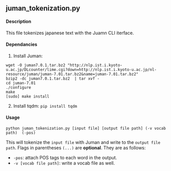 

## juman_tokenization.py

#### Description

This file tokenizes japanese text with the Juamn CLI iterface. 

#### Dependancies

1. Install Juman:

```
wget -O juman7.0.1.tar.bz2 "http://nlp.ist.i.kyoto-u.ac.jp/DLcounter/lime.cgi?down=http://nlp.ist.i.kyoto-u.ac.jp/nl-resource/juman/juman-7.01.tar.bz2&name=juman-7.01.tar.bz2"
bzip2 -dc juman7.0.1.tar.bz2  | tar xvf -
cd juman-7.01
./configure
make
[sudo] make install
```

2. Install tqdm: `pip install tqdm`



#### Usage

```
python juman_tokenization.py [input file] [output file path] (-v vocab path)  (-pos)
```

This will tokenize the `input file` with Juman and write to the `output file path`. Flags in parentheses `(...)` are **optional**. They are as follows:

* `-pos`: attach POS tags to each word in the output.
* `-v [vocab file path]`: write a vocab file as well.

